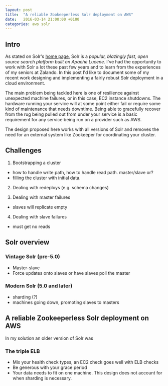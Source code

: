 ```yaml
---
layout: post
title:  "A reliable Zookeeperless Solr deployment on AWS"
date:   2016-03-14 21:00:00 +0100
categories: aws solr
---
```


## Intro

As stated on Solr's [home page](http://lucene.apache.org/solr/), Solr is a _popular, blazingly fast, open source
search platform built on Apache Lucene_. I've had the opportunity to work with Solr a lot these past few years and
to learn from the experiences of my seniors at Zalando. In this post I'd like to document some of my recent work
designing and implementing a fairly robust Solr deployment in a cloud environment.

The main problem being tackled here is one of resilience against unexpected machine failures, or in this case,
EC2 instance shutdowns. The hardware running your service will at some point either fail or require some kind of
maintenance that needs downtime. Being able to gracefully recover from the rug being pulled out from under your
service is a basic requirement for any service being run on a provider such as AWS.

The design proposed here works with all versions of Solr and removes the need for an external system like
Zookeeper for coordinating your cluster.

## Challenges
<!-- ## Points that need to be addressed -->

1. Bootstrapping a cluster
 - how to handle write path, how to handle read path. master/slave or?
 - filling the cluster with initial data.

2. Dealing with redeploys (e.g. schema changes)

3. Dealing with master failures
 - slaves will replicate empty

4. Dealing with slave failures
 - must get no reads

## Solr overview

### Vintage Solr (pre-5.0)

- Master-slave
- Force updates onto slaves or have slaves poll the master

### Modern Solr (5.0 and later)

- sharding (?)
- machines going down, promoting slaves to masters

## A reliable Zookeeperless Solr deployment on AWS

In my solution an older version of Solr was 

### The triple ELB

- Mix your health check types, an EC2 check goes well with ELB checks
- Be generous with your grace period
- Your data needs to fit on one machine. This design does not account for when sharding is necessary.

